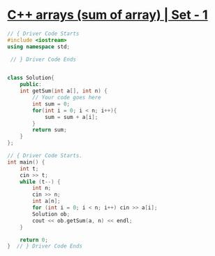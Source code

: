 # [C++ arrays (sum of array) | Set - 1](https://practice.geeksforgeeks.org/problems/c-arrays-sum-of-array-set-14805/1/?category[]=Arrays&category[]=Arrays&problemStatus=solved&difficulty[]=-2&page=1&query=category[]ArraysproblemStatussolveddifficulty[]-2page1category[]Arrays)
```cpp
// { Driver Code Starts
#include <iostream>
using namespace std;

 // } Driver Code Ends


class Solution{
    public:
    int getSum(int a[], int n) {
        // Your code goes here
        int sum = 0;
        for(int i = 0; i < n; i++){
            sum = sum + a[i];
        }
        return sum;
    }   
};

// { Driver Code Starts.
int main() {
    int t;
    cin >> t;
    while (t--) {
        int n;
        cin >> n;
        int a[n];
        for (int i = 0; i < n; i++) cin >> a[i];
        Solution ob;
        cout << ob.getSum(a, n) << endl;
    }

    return 0;
}  // } Driver Code Ends
```

# 
